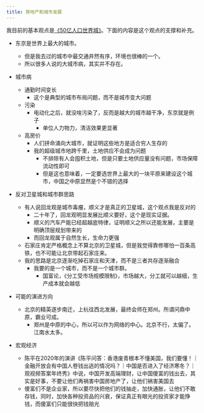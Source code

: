 ```yaml
---
title: 房地产和城市发展
---
```


我目前的基本观点是[《50亿人口世界城》](https://happypeter.github.io/one-city.html)。下面的内容是这个观点的支撑和补充。

- 东京是世界上最大的城市。
  - 但是我去过的城市中最交通井然有序，环境也很棒的一个。
  - 所以很多人说的大城市病，其实并不存在。
- 城市病
  - 通勤时间变长
    - 这个是典型的城市布局问题，而不是城市变大问题
  - 污染
    - 电动化之后，就没啥污染了，反而是越大的城市越干净，东京就是例子
      -  单位人力物力，清洁效果更显著
  - 高房价
    - 人们拼命涌向大城市，就证明这些地方是适合穷人生存的
    - 我的超级城市地跨千里，土地供应不会成为问题
      - 不排除有人会囤积土地，但是只要土地供应量没有问题，市场保障流动性即可
      - 但是这也意味着，一定要选世界上最大的一块平原来建设这个城市，中国之中原显然是个不错的选择

- 反对卫星城和城市群思路
  - 有人说回龙观是城市毒瘤，顺义才是真正的卫星城，这个观点我是反对的
    - 二十年了，回龙观明显发展比顺义要好，这个是现实证据。
    - 顺义的汽车产能已经超越底特律，证明顺义之所以还能发展，主要是明确顶层规划带来的
    - 而回龙观属于自然生长，生命力更强
  - 石家庄肯定严格概念上不算北京的卫星城，但是我觉得靠修哪怕一百条高铁，也不可能让北京带起石家庄来。
  - 我的思路是北京逐渐吃掉石家庄和天津，而不是三者共存逐渐融合
    - 我要的是一个城市，而不是一个城市群。
      - 国富论，《分工受市场规模限制》，市场越大，分工就可以越细，生产成本就会越低
- 可能的演进方向
  - 北京的精英逐步南迁，上杭往西北发展，最终会师在郑州。所谓问鼎中原，霸业可成。
    - 郑州是中原的中心，所以可以作为网络的中心。北京不行，太偏了。江南水太多。
- 宏观经济
  - 陈平在2020年的演讲《陈平问答：香港废青根本不懂美国，我们要懂！｜金融开放会有中国人卷钱出逃的情况吗？｜中国是否进入了经济寒冬？｜观视频答案年终秀》中说，中国开发高端理财，让中国傻富的钱出去，其实是好事，不要让他们再祸害中国房地产了，让他们祸害美国去
  - 傻富们不是企业家，所以要尽快把他们的钱抽走，加快通胀，让他们不敢存钱，同时，加快各种投资品的兴衰，保证真正有眼光的投资家才能挣钱，而傻富们只能很快把钱赔光
